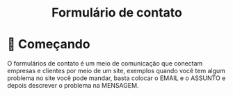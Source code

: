 <h1 align="center"> Formulário de contato </h1>
 <h1>🚀 Começando </h1>
<p>O formulários de contato é um meio de comunicação que conectam empresas e clientes por meio de um site, exemplos quando você tem algum problema no site você pode mandar, basta colocar o EMAIL e o ASSUNTO e depois descrever o problema na MENSAGEM.<p>